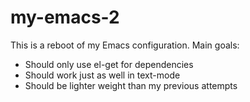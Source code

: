 # my-emacs-2

This is a reboot of my Emacs configuration. Main goals:

  - Should only use el-get for dependencies
  - Should work just as well in text-mode
  - Should be lighter weight than my previous attempts
